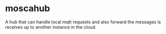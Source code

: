# moscahub
A hub that can handle local mqtt requests and also forward the messages is receives up to another instance in the cloud.
